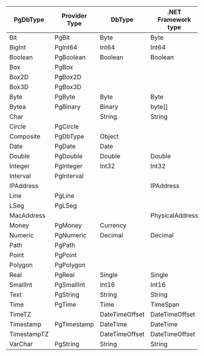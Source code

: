 | PgDbType      | Provider Type | DbType           | .NET Framework type |
|---------------|---------------|------------------|---------------------|
| Bit           | PgBit         | Byte             | Byte                |
| BigInt        | PgInt64       | Int64            | Int64               |
| Boolean       | PgBoolean     | Boolean          | Boolean             |
| Box           | PgBox         |                  |                     |
| Box2D         | PgBox2D       |                  |                     |
| Box3D         | PgBox3D       |                  |                     |
| Byte          | PgByte        | Byte             | Byte                |
| Bytea         | PgBinary      | Binary           | byte[]              |
| Char          |               | String           | String              |
| Circle        | PgCircle      |                  |                     |
| Composite     | PgDbType      | Object           |                     |
| Date          | PgDate        | Date             |                     |
| Double        | PgDouble      | Double           | Double              |
| Integer       | PgInteger     | Int32            | Int32               |
| Interval      | PgInterval    |                  |                     |
| IPAddress     |               |                  | IPAddress           |
| Line          | PgLine        |                  |                     |
| LSeg          | PgLSeg        |                  |                     |
| MacAddress    |               |                  | PhysicalAddress     |
| Money         | PgMoney       | Currency         |                     |
| Numeric       | PgNumeric     | Decimal          | Decimal             |
| Path          | PgPath        |                  |                     |
| Point         | PgPoint       |                  |                     |
| Polygon       | PgPolygon     |                  |                     |
| Real          | PgReal        | Single           | Single              |
| SmallInt      | PgSmallInt    | Int16            | Int16               |
| Text          | PgString      | String           | String              |
| Time          | PgTime        | Time             | TimeSpan            |
| TimeTZ        |               | DateTimeOffset   | DateTimeOffset      |
| Timestamp     | PgTimestamp   | DateTime         | DateTime            |
| TimestampTZ   |               | DateTimeOffset   | DateTimeOffset      |
| VarChar       | PgString      | String           | String              |
